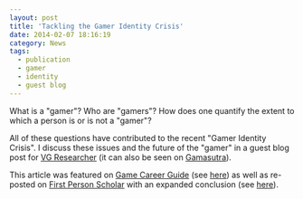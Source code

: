 ```yaml
---
layout: post
title: 'Tackling the Gamer Identity Crisis'
date: 2014-02-07 18:16:19
category: News
tags:
  - publication
  - gamer
  - identity
  - guest blog
---
```


What is a "gamer"? Who are "gamers"? How does one quantify the extent to which a person is or is not a "gamer"?

All of these questions have contributed to the recent "Gamer Identity Crisis". I discuss these issues and the future of the "gamer" in a guest blog post for [VG Researcher](http://vgresearcher.wordpress.com/2014/02/07/tackling-the-gamer-identity-crisis/) (it can also be seen on [Gamasutra](http://www.gamasutra.com/blogs/WaiYenTang/20140207/210298/Tackling_the_Gamer_Identity_Crisis.php)).

This article was featured on [Game Career Guide](http://gamecareerguide.com/) (see [here](http://gamecareerguide.com/features/1289/tackling_the_gamer_identity_.php)) as well as re-posted on [First Person Scholar](http://www.firstpersonscholar.com/) with an expanded conclusion (see [here](http://www.firstpersonscholar.com/the-gamer-identity-crisis/)).
